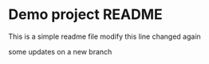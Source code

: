 # Demo project README

This is a simple readme file
modify this line
changed again

some updates on a new branch



